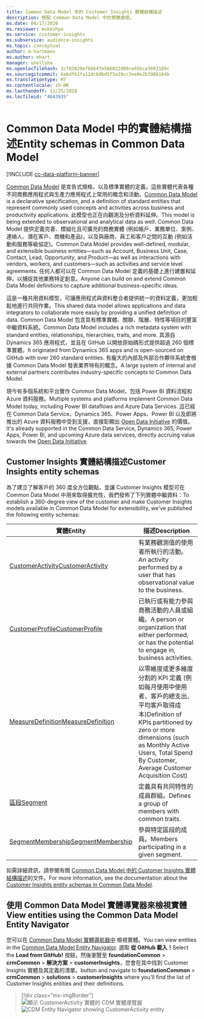 ```yaml
---
title: Common Data Model 中的 Customer Insights 實體結構描述
description: 搭配 Common Data Model 中的實體處理。
ms.date: 04/17/2020
ms.reviewer: mukeshpo
ms.service: customer-insights
ms.subservice: audience-insights
ms.topic: conceptual
author: m-hartmann
ms.author: mhart
manager: shellyha
ms.openlocfilehash: 2cf01029ef6b64fe566022d09ce65bca3603189c
ms.sourcegitcommit: 6a6df62fa12dcb9bd5f5a39cc3ee0e2b3988184b
ms.translationtype: HT
ms.contentlocale: zh-HK
ms.lasthandoff: 11/25/2020
ms.locfileid: "4643935"
---
```

# <a name="entity-schemas-in-common-data-model"></a><span data-ttu-id="35300-103">Common Data Model 中的實體結構描述</span><span class="sxs-lookup"><span data-stu-id="35300-103">Entity schemas in Common Data Model</span></span>

[!INCLUDE [cc-data-platform-banner](../includes/cc-data-platform-banner.md)]

<span data-ttu-id="35300-104">[Common Data Model](https://docs.microsoft.com/common-data-model/) 是宣告式規格，以及標準實體的定義，這些實體代表各種不同商務應用程式與生產力應用程式上常用的概念和活動。</span><span class="sxs-lookup"><span data-stu-id="35300-104">[Common Data Model](https://docs.microsoft.com/common-data-model/) is a declarative specification, and a definition of standard entities that represent commonly used concepts and activities across business and productivity applications.</span></span> <span data-ttu-id="35300-105">此模型也正在向觀測及分析資料延伸。</span><span class="sxs-lookup"><span data-stu-id="35300-105">This model is being extended to observational and analytical data as well.</span></span> <span data-ttu-id="35300-106">Common Data Model 提供定義完善、模組化且可擴充的商務實體 (例如帳戶、業務單位、案例、連絡人、潛在客戶、商機和產品)，以及與廠商、員工和客戶之間的互動 (例如活動和服務等級協定)。</span><span class="sxs-lookup"><span data-stu-id="35300-106">Common Data Model provides well-defined, modular, and extensible business entities—such as Account, Business Unit, Case, Contact, Lead, Opportunity, and Product—as well as interactions with vendors, workers, and customers—such as activities and service level agreements.</span></span> <span data-ttu-id="35300-107">任何人都可以在 Common Data Model 定義的基礎上進行建置和延伸，以捕捉其他業務特定創意。</span><span class="sxs-lookup"><span data-stu-id="35300-107">Anyone can build on and extend Common Data Model definitions to capture additional business-specific ideas.</span></span>

<span data-ttu-id="35300-108">這是一種共用資料模型，可讓應用程式與資料整合者提供統一的資料定義，更加輕鬆地進行共同作業。</span><span class="sxs-lookup"><span data-stu-id="35300-108">This shared data model allows applications and data integrators to collaborate more easily by providing a unified definition of data.</span></span> <span data-ttu-id="35300-109">Common Data Model 包含具有標準實體、關聯、階層、特性等項目的豐富中繼資料系統。</span><span class="sxs-lookup"><span data-stu-id="35300-109">Common Data Model includes a rich metadata system with standard entities, relationships, hierarchies, traits, and more.</span></span> <span data-ttu-id="35300-110">其源自 Dynamics 365 應用程式，並且在 GitHub 以開放原始碼形式提供超過 260 個標準實體。</span><span class="sxs-lookup"><span data-stu-id="35300-110">It originated from Dynamics 365 apps and is open-sourced on GitHub with over 260 standard entities.</span></span> <span data-ttu-id="35300-111">有龐大的內部及外部合作夥伴系統會根據 Common Data Model 發表業界特有的概念。</span><span class="sxs-lookup"><span data-stu-id="35300-111">A large system of internal and external partners contributes industry-specific concepts to Common Data Model.</span></span>

<span data-ttu-id="35300-112">現今有多個系統和平台實作 Common Data Model，包括 Power BI 資料流程和 Azure 資料服務。</span><span class="sxs-lookup"><span data-stu-id="35300-112">Multiple systems and platforms implement Common Data Model today, including Power BI dataflows and Azure Data Services.</span></span> <span data-ttu-id="35300-113">這已經在 Common Data Service、Dynamics 365、Power Apps、Power BI 以及即將推出的 Azure 資料服務中受到支援，直接彰顯出 [Open Data Initiative](https://www.microsoft.com/open-data-initiative) 的價值。</span><span class="sxs-lookup"><span data-stu-id="35300-113">It's already supported in the Common Data Service, Dynamics 365, Power Apps, Power BI, and upcoming Azure data services, directly accruing value towards the [Open Data Initiative](https://www.microsoft.com/open-data-initiative).</span></span>

## <a name="customer-insights-entity-schemas"></a><span data-ttu-id="35300-114">Customer Insights 實體結構描述</span><span class="sxs-lookup"><span data-stu-id="35300-114">Customer Insights entity schemas</span></span>

<span data-ttu-id="35300-115">為了建立了解客戶的 360 度全方位觀點，並讓 Customer Insights 模型可在 Common Data Model 中用來取得擴充性，我們發佈了下列實體中繼資料：</span><span class="sxs-lookup"><span data-stu-id="35300-115">To establish a 360-degree view of the customer and make Customer Insights models available in Common Data Model for extensibility, we've published the following entity schemas:</span></span>

| <span data-ttu-id="35300-116">實體</span><span class="sxs-lookup"><span data-stu-id="35300-116">Entity</span></span> | <span data-ttu-id="35300-117">描述</span><span class="sxs-lookup"><span data-stu-id="35300-117">Description</span></span> |
|---------|---------|
|[<span data-ttu-id="35300-118">CustomerActivity</span><span class="sxs-lookup"><span data-stu-id="35300-118">CustomerActivity</span></span>](https://docs.microsoft.com/common-data-model/schema/core/applicationcommon/foundationcommon/crmcommon/solutions/customerinsights/customeractivity) | <span data-ttu-id="35300-119">有業務觀測值的使用者所執行的活動。</span><span class="sxs-lookup"><span data-stu-id="35300-119">An activity performed by a user that has observational value to the business.</span></span> |
|[<span data-ttu-id="35300-120">CustomerProfile</span><span class="sxs-lookup"><span data-stu-id="35300-120">CustomerProfile</span></span>](https://docs.microsoft.com/common-data-model/schema/core/applicationcommon/foundationcommon/crmcommon/solutions/customerinsights/customerprofile) | <span data-ttu-id="35300-121">已執行或有能力參與商務活動的人員或組織。</span><span class="sxs-lookup"><span data-stu-id="35300-121">A person or organization that either performed, or has the potential to engage in, business activities.</span></span> |
|[<span data-ttu-id="35300-122">MeasureDefinition</span><span class="sxs-lookup"><span data-stu-id="35300-122">MeasureDefinition</span></span>](https://docs.microsoft.com/common-data-model/schema/core/applicationcommon/foundationcommon/crmcommon/solutions/customerinsights/measuredefinition) | <span data-ttu-id="35300-123">以零維度或更多維度分割的 KPI 定義 (例如每月使用中使用者、客戶的總支出、平均客戶取得成本)</span><span class="sxs-lookup"><span data-stu-id="35300-123">Definition of KPIs partitioned by zero or more dimensions (such as Monthly Active Users, Total Spend By Customer, Average Customer Acquisition Cost)</span></span> |
|[<span data-ttu-id="35300-124">區段</span><span class="sxs-lookup"><span data-stu-id="35300-124">Segment</span></span>](https://docs.microsoft.com/common-data-model/schema/core/applicationcommon/foundationcommon/crmcommon/solutions/customerinsights/segment) | <span data-ttu-id="35300-125">定義具有共同特性的成員群組。</span><span class="sxs-lookup"><span data-stu-id="35300-125">Defines a group of members with common traits.</span></span> |
|[<span data-ttu-id="35300-126">SegmentMembership</span><span class="sxs-lookup"><span data-stu-id="35300-126">SegmentMembership</span></span>](https://docs.microsoft.com/common-data-model/schema/core/applicationcommon/foundationcommon/crmcommon/solutions/customerinsights/segmentmembership) | <span data-ttu-id="35300-127">參與特定區段的成員。</span><span class="sxs-lookup"><span data-stu-id="35300-127">Members participating in a given segment.</span></span> |

<span data-ttu-id="35300-128">如需詳細資訊，請參閱有關 [Common Data Model 中的 Customer Insights 實體結構描述](https://docs.microsoft.com/common-data-model/schema/core/applicationcommon/foundationcommon/crmcommon/solutions/customerinsights/overview)的文件。</span><span class="sxs-lookup"><span data-stu-id="35300-128">For more information, see the documentation about the [Customer Insights entity schemas in Common Data Model](https://docs.microsoft.com/common-data-model/schema/core/applicationcommon/foundationcommon/crmcommon/solutions/customerinsights/overview).</span></span>

## <a name="view-entities-using-the-common-data-model-entity-navigator"></a><span data-ttu-id="35300-129">使用 Common Data Model 實體導覽器來檢視實體</span><span class="sxs-lookup"><span data-stu-id="35300-129">View entities using the Common Data Model Entity Navigator</span></span>

<span data-ttu-id="35300-130">您可以在 [Common Data Model 實體導航器中](https://microsoft.github.io/CDM/) 檢視實體。</span><span class="sxs-lookup"><span data-stu-id="35300-130">You can view entities in the [Common Data Model Entity Navigator](https://microsoft.github.io/CDM/).</span></span> <span data-ttu-id="35300-131">選取 **從 GitHub 載入！**</span><span class="sxs-lookup"><span data-stu-id="35300-131">Select the **Load from GitHub!**</span></span> <span data-ttu-id="35300-132">按鈕，然後瀏覽至 **foundationCommon** > **crmCommon** > **解決方案** > **customerInsights**，您會在其中找到 Customer Insights 實體及其定義的清單。</span><span class="sxs-lookup"><span data-stu-id="35300-132">button and navigate to **foundationCommon** > **crmCommon** > **solutions** > **customerInsights** where you'll find the list of Customer Insights entities and their definitions.</span></span>
> [!div class="mx-imgBorder"]
> <span data-ttu-id="35300-133">![顯示 CustomerActivity 實體的 CDM 實體導覽器](media/CDM-entity-navigator.png "顯示 CustomerActivity 實體的 CDM 實體導覽器")</span><span class="sxs-lookup"><span data-stu-id="35300-133">![CDM Entity Navigator showing CustomerActivity entity](media/CDM-entity-navigator.png "CDM Entity Navigator showing CustomerActivity entity")</span></span>

